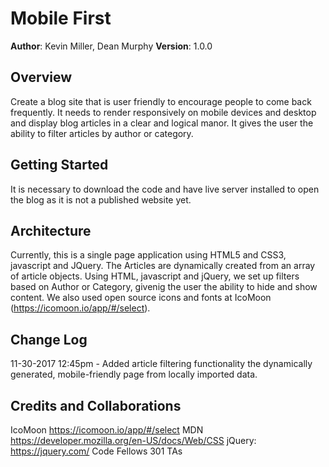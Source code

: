 # Mobile First

**Author**: Kevin Miller, Dean Murphy
**Version**: 1.0.0

## Overview
Create a blog site that is user friendly to encourage people to come back frequently. It needs to render responsively on mobile devices and desktop and display blog articles in a clear and logical manor.  It gives the user the ability to filter articles by author or category.

## Getting Started
It is necessary to download the code and have live server installed to open the blog as it is not a published website yet.

## Architecture
Currently, this is a single page application using HTML5 and CSS3, javascript and JQuery.  The Articles are dynamically created from an array of article objects. Using HTML, javascript and jQuery, we set up filters based on Author or Category, givenig the user the ability to hide and show content. We also used open source icons and fonts at IcoMoon (https://icomoon.io/app/#/select).

## Change Log

11-30-2017 12:45pm - Added article filtering functionality the dynamically generated, mobile-friendly page from locally imported data.

## Credits and Collaborations
IcoMoon https://icomoon.io/app/#/select
MDN https://developer.mozilla.org/en-US/docs/Web/CSS
jQuery: https://jquery.com/
Code Fellows 301 TAs
